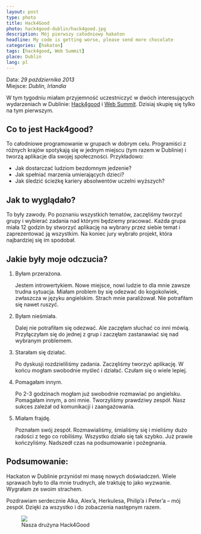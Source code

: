 ```yaml
---
layout: post
type: photo
title: Hack4Good
photo: hack4good-dublin/hack4good.jpg
description: Mój pierwszy całodniowy hakaton
headline: My code is getting worse, please send more chocolate
categories: [hakaton]
tags: [hack4good, Web Summit]
place: Dublin
lang: pl
---
```


Data: *29 października 2013*<br>
Miejsce: *Dublin, Irlandia*

W tym tygodniu miałam przyjemność uczestniczyć w dwóch interesujących wydarzeniach w Dublinie: [Hack4good](http://hack4good.io/) i [Web Summit](http://2013.websummit.net/). Dzisiaj skupię się tylko na tym pierwszym.

## Co to jest Hack4good?

To całodniowe programowanie w grupach w dobrym celu. Programiści z różnych krajów spotykają się w jednym miejscu (tym razem w Dublinie) i tworzą aplikacje dla swojej społeczności. Przykładowo:

- Jak dostarczać ludziom bezdomnym jedzenie?
- Jak spełniać marzenia umierających dzieci?
- Jak śledzić ścieżkę kariery absolwentów uczelni wyższych?

## Jak to wyglądało?

To były zawody. Po poznaniu wszystkich tematów, zaczęliśmy tworzyć grupy i wybierać zadania nad którymi będziemy pracować. Każda grupa miała 12 godzin by stworzyć aplikację na wybrany przez siebie temat i zaprezentować ją wszystkim. Na koniec jury wybrało projekt, która najbardziej się im spodobał.

## Jakie były moje odczucia?

1. Byłam przerażona.

    Jestem introwertykiem. Nowe miejsce, nowi ludzie to dla mnie zawsze trudna sytuacja. Miałam problem by się odezwać do kogokolwiek, zwłaszcza w języku angielskim. Strach mnie paraliżował. Nie potrafiłam się nawet ruszyć.

2. Byłam nieśmiała.

    Dalej nie potrafiłam się odezwać. Ale zaczęłam słuchać co inni mówią. Przyłączyłam się do jednej z grup i zaczęłam zastanawiać się nad wybranym problemem.

3. Starałam się działać.

    Po dyskusji rozdzieliliśmy zadania. Zaczęliśmy tworzyć aplikację. W końcu mogłam swobodnie myśleć i działać. Czułam się o wiele lepiej.

4. Pomagałam innym.

    Po 2-3 godzinach mogłam już swobodnie rozmawiać po angielsku. Pomagałam innym, a oni mnie. Tworzyliśmy prawdziwy zespół. Nasz sukces zależał od komunikacji i zaangażowania.

5. Miałam frajdę.

    Poznałam swój zespół. Rozmawialiśmy, śmialiśmy się i mieliśmy dużo radości z tego co robiliśmy. Wszystko działo się tak szybko. Już prawie kończyliśmy. Nadszedł czas na podsumowanie i pożegnania.

## Podsumowanie:

Hackaton w Dublinie przyniósł mi masę nowych doświadczeń. Wiele sprawach było to dla mnie trudnych, ale traktuję to jako wyzwanie. Wygrałam ze swoim strachem.

Pozdrawiam serdecznie Alka, Alex’a, Herkulesa, Philip’a i Peter’a – mój zespół. Dzięki za wszystko i do zobaczenia następnym razem.

<figure>
  <a href="{{ site.baseurl_root }}/images/hack4good-dublin/hack4good.jpg"><img src="{{ site.baseurl_root }}/images/hack4good-dublin/hack4good.jpg"></a>
  <figcaption>Nasza drużyna Hack4Good</figcaption>
</figure>
